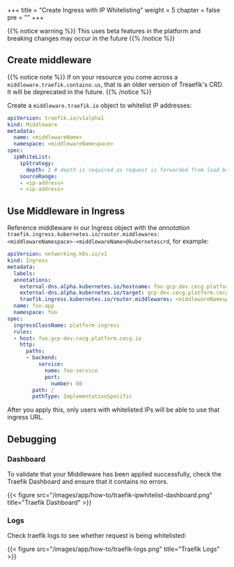 +++
title = "Create Ingress with IP Whitelisting"
weight = 5
chapter = false
pre = ""
+++

{{% notice warning %}}
This uses beta features in the platform and breaking changes may occur in the future
{{% /notice %}}

## Create middleware
{{% notice note %}}
If on your resource you come across a `middleware.traefik.containo.us`, that is an older version of Treaefik's CRD. It will be deprecated in the future.
{{% /notice %}}

Create a `middleware.traefik.io` object to whitelist IP addresses:

```yaml
apiVersion: traefik.io/v1alpha1
kind: Middleware
metadata:
  name: <middlewareName>
  namespace: <middlewareNamespace>
spec:
  ipWhiteList:
    ipStrategy:
      depth: 2 # depth is required as request is forwarded from load balancer
    sourceRange:
    - <ip-address>
    - <ip-address>
```

## Use Middleware in Ingress

Reference middleware in our Ingress object with the _annotation_ `traefik.ingress.kubernetes.io/router.middlewares: <middlewareNamespace>-<middlewareName>@kubernetescrd`, for example:

```yaml
apiVersion: networking.k8s.io/v1
kind: Ingress
metadata:
  labels:
  annotations:
    external-dns.alpha.kubernetes.io/hostname: foo.gcp-dev.cecg.platform.cecg.io # change this to point to your hostname
    external-dns.alpha.kubernetes.io/target: gcp-dev.cecg.platform.cecg.io # change this to point to your domain
    traefik.ingress.kubernetes.io/router.middlewares: <middlewareNamespace>-<middlewareName>@kubernetescrd
  name: foo-app
  namespace: foo
spec:
  ingressClassName: platform-ingress
  rules:
  - host: foo.gcp-dev.cecg.platform.cecg.io
    http:
      paths:
      - backend:
          service:
            name: foo-service
            port:
              number: 80
        path: /
        pathType: ImplementationSpecific
```

After you apply this, only users with whitelisted IPs will be able to use that ingress URL.

## Debugging

### Dashboard
To validate that your Middleware has been applied successfully, check the Traefik Dashboard and ensure that it contains no errors.

{{< figure src="/images/app/how-to/traefik-ipwhitelist-dashboard.png" title="Traefik Dashboard" >}}

### Logs
Check traefik logs to see whether request is being whitelisted:

{{< figure src="/images/app/how-to/traefik-logs.png" title="Traefik Logs" >}}
